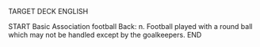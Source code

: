 TARGET DECK
ENGLISH

START
Basic
Association football
Back: n. Football played with a round ball which may not be handled except by the goalkeepers.
END
